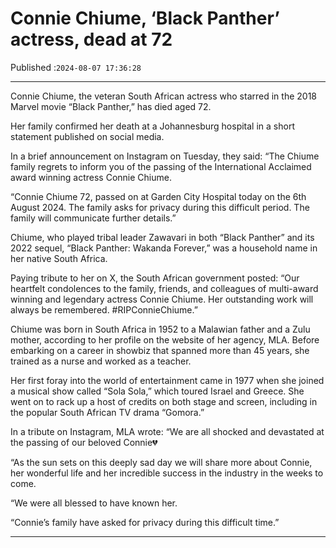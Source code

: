 # Connie Chiume, ‘Black Panther’ actress, dead at 72

Published :`2024-08-07 17:36:28`

---

Connie Chiume, the veteran South African actress who starred in the 2018 Marvel movie “Black Panther,” has died aged 72.

Her family confirmed her death at a Johannesburg hospital in a short statement published on social media.

In a brief announcement on Instagram on Tuesday, they said: “The Chiume family regrets to inform you of the passing of the International Acclaimed award winning actress Connie Chiume.

“Connie Chiume 72, passed on at Garden City Hospital today on the 6th August 2024. The family asks for privacy during this difficult period. The family will communicate further details.”

Chiume, who played tribal leader Zawavari in both “Black Panther” and its 2022 sequel, “Black Panther: Wakanda Forever,” was a household name in her native South Africa.

Paying tribute to her on X, the South African government posted: “Our heartfelt condolences to the family, friends, and colleagues of multi-award winning and legendary actress Connie Chiume. Her outstanding work will always be remembered. #RIPConnieChiume.”

Chiume was born in South Africa in 1952 to a Malawian father and a Zulu mother, according to her profile on the website of her agency, MLA. Before embarking on a career in showbiz that spanned more than 45 years, she trained as a nurse and worked as a teacher.

Her first foray into the world of entertainment came in 1977 when she joined a musical show called “Sola Sola,” which toured Israel and Greece. She went on to rack up a host of credits on both stage and screen, including in the popular South African TV drama “Gomora.”

In a tribute on Instagram, MLA wrote: “We are all shocked and devastated at the passing of our beloved Connie💔

“As the sun sets on this deeply sad day we will share more about Connie, her wonderful life and her incredible success in the industry in the weeks to come.

“We were all blessed to have known her.

“Connie’s family have asked for privacy during this difficult time.”

---

